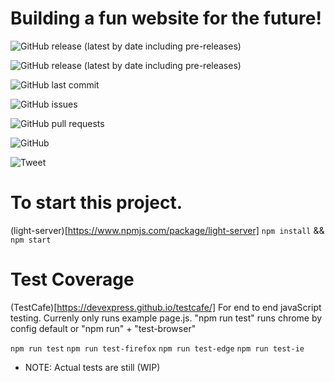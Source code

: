 <!-- readme banner -->

# Building a fun website for the future!

<!-- github buttons -->

![GitHub release (latest by date including pre-releases)](https://img.shields.io/github/v/release/navendu-pottekkat/awesome-readme?include_prereleases)

![GitHub release (latest by date including pre-releases)](https://img.shields.io/github/v/release/navendu-pottekkat/awesome-readme?include_prereleases)

![GitHub last commit](https://img.shields.io/github/last-commit/navendu-pottekkat/awesome-readme)

![GitHub issues](https://img.shields.io/github/issues-raw/navendu-pottekkat/awesome-readme)

![GitHub pull requests](https://img.shields.io/github/issues-pr/navendu-pottekkat/awesome-readme)

![GitHub](https://img.shields.io/github/license/navendu-pottekkat/awesome-readme)

![Tweet](https://img.shields.io/twitter/url?style=flat-square&logo=twitter&url=https%3A%2F%2Fnavendu.me%2Fnsfw-filter%2Findex.html)

<!-- description of project -->

# To start this project. 

(light-server)[https://www.npmjs.com/package/light-server]
`npm install` && `npm start`
# Test Coverage 

(TestCafe)[https://devexpress.github.io/testcafe/]
For end to end javaScript testing. Currenly only runs example page.js.
"npm run test" runs chrome by config default or "npm run" + "test-browser" 

 `npm run test`
 `npm run test-firefox`
 `npm run test-edge`
 `npm run test-ie`
* NOTE: Actual tests are still (WIP)
